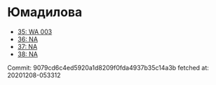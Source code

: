 # Юмадилова
- [35: WA 003](35.md)
- [36: NA](36.md)
- [37: NA](37.md)
- [38: NA](38.md)

Commit: 9079cd6c4ed5920a1d8209f0fda4937b35c14a3b
 fetched at: 20201208-053312
